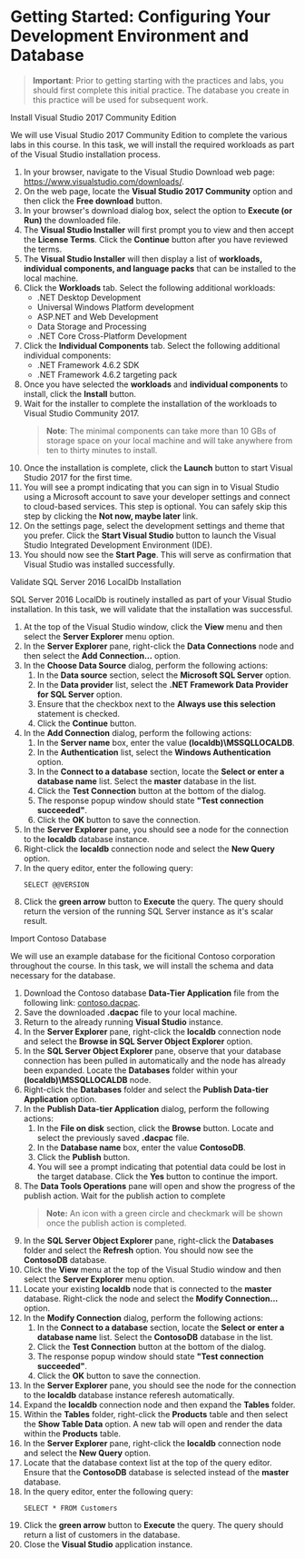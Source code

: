 # Getting Started: Configuring Your Development Environment and Database

> **Important**: Prior to getting starting with the practices and labs, you should first complete this initial practice. The database you create in this practice will be used for subsequent work.

 Install Visual Studio 2017 Community Edition

We will use Visual Studio 2017 Community Edition to complete the various labs in this course. In this task, we will install the required workloads as part of the Visual Studio installation process.

1. In your browser, navigate to the Visual Studio Download web page: <https://www.visualstudio.com/downloads/>.
1. On the web page, locate the **Visual Studio 2017 Community** option and then click the **Free download** button.
1. In your browser's download dialog box, select the option to **Execute (or Run)** the downloaded file.
1. The **Visual Studio Installer** will first prompt you to view and then accept the **License Terms**. Click the **Continue** button after you have reviewed the terms.
1. The **Visual Studio Installer** will then display a list of **workloads, individual components, and language packs** that can be installed to the local machine. 
1. Click the **Workloads** tab. Select the following additional workloads:
	- .NET Desktop Development
	- Universal Windows Platform development
	- ASP.NET and Web Development
	- Data Storage and Processing
	- .NET Core Cross-Platform Development
1. Click the **Individual Components** tab. Select the following additional individual components:
	- .NET Framework 4.6.2 SDK
	- .NET Framework 4.6.2 targeting pack
1. Once you have selected the **workloads** and **individual components** to install, click the **Install** button.
1. Wait for the installer to complete the installation of the workloads to Visual Studio Community 2017.
	> **Note**: The minimal components can take more than 10 GBs of storage space on your local machine and will take anywhere from ten to thirty minutes to install.
1. Once the installation is complete, click the **Launch** button to start Visual Studio 2017 for the first time.
1. You will see a prompt indicating that you can sign in to Visual Studio using a Microsoft account to save your developer settings and connect to cloud-based services. This step is optional. You can safely skip this step by clicking the **Not now, maybe later** link.
1. On the settings page, select the development settings and theme that you prefer. Click the **Start Visual Studio** button to launch the Visual Studio Integrated Development Environment (IDE).
1. You should now see the **Start Page**. This will serve as confirmation that Visual Studio was installed successfully.

 Validate SQL Server 2016 LocalDb Installation

SQL Server 2016 LocalDb is routinely installed as part of your Visual Studio installation. In this task, we will validate that the installation was successful.

1. At the top of the Visual Studio window, click the **View** menu and then select the **Server Explorer** menu option.
1. In the **Server Explorer** pane, right-click the **Data Connections** node and then select the **Add Connection...** option.
1. In the **Choose Data Source** dialog, perform the following actions:
	1. In the **Data source** section, select the **Microsoft SQL Server** option.
	1. In the **Data provider** list, select the **.NET Framework Data Provider for SQL Server** option.
	1. Ensure that the checkbox next to the **Always use this selection** statement is checked.
	1. Click the **Continue** button.
1. In the **Add Connection** dialog, perform the following actions:
	1. In the **Server name** box, enter the value **(localdb)\MSSQLLOCALDB**.
	1. In the **Authentication** list, select the **Windows Authentication** option.
	1. In the **Connect to a database** section, locate the **Select or enter a database name** list. Select the **master** database in the list. 
	1. Click the **Test Connection** button at the bottom of the dialog. 
	1. The response popup window should state **"Test connection succeeded"**.
	1. Click the **OK** button to save the connection.
1. In the **Server Explorer** pane, you should see a node for the connection to the **localdb** database instance. 
1. Right-click the **localdb** connection node and select the **New Query** option.
1. In the query editor, enter the following query:
	```
	SELECT @@VERSION
	```
1. Click the **green arrow** button to **Execute** the query. The query should return the version of the running SQL Server instance as it's scalar result.

 Import Contoso Database

We will use an example database for the ficitional Contoso corporation throughout the course. In this task, we will install the schema and data necessary for the database.

1. Download the Contoso database **Data-Tier Application** file from the following link: [contoso.dacpac](../files/contoso.dacpac).
1. Save the downloaded **.dacpac** file to your local machine.
1. Return to the already running **Visual Studio** instance.
1. In the **Server Explorer** pane, right-click the **localdb** connection node and select the **Browse in SQL Server Object Explorer** option.
1. In the **SQL Server Object Explorer** pane, observe that your database connection has been pulled in automatically and the node has already been expanded. Locate the **Databases** folder within your **(localdb)\MSSQLLOCALDB** node.
1. Right-click the **Databases** folder and select the **Publish Data-tier Application** option.
1. In the **Publish Data-tier Application** dialog, perform the following actions:
	1. In the **File on disk** section, click the **Browse** button. Locate and select the previously saved **.dacpac** file.
	1. In the **Database name** box, enter the value **ContosoDB**.
	1. Click the **Publish** button.
	1. You will see a prompt indicating that potential data could be lost in the target database. Click the **Yes** button to continue the import.
1. The **Data Tools Operations** pane will open and show the progress of the publish action. Wait for the publish action to complete
	> **Note:** An icon with a green circle and checkmark will be shown once the publish action is completed.
1. In the **SQL Server Object Explorer** pane, right-click the **Databases** folder and select the **Refresh** option. You should now see the **ContosoDB** database. 
1. Click the **View** menu at the top of the Visual Studio window and then select the **Server Explorer** menu option.
1. Locate your existing **localdb** node that is connected to the **master** database. Right-click the node and select the **Modify Connection...** option.
1. In the **Modify Connection** dialog, perform the following actions:
	1. In the **Connect to a database** section, locate the **Select or enter a database name** list. Select the **ContosoDB** database in the list. 
	1. Click the **Test Connection** button at the bottom of the dialog. 
	1. The response popup window should state **"Test connection succeeded"**.
	1. Click the **OK** button to save the connection.
1. In the **Server Explorer** pane, you should see the node for the connection to the **localdb** database instance referesh automatically. 
1. Expand the **localdb** connection node and then expand the **Tables** folder.
1. Within the **Tables** folder, right-click the **Products** table and then select the **Show Table Data** option. A new tab will open and render the data within the **Products** table.
1. In the **Server Explorer** pane, right-click the **localdb** connection node and select the **New Query** option.
1. Locate that the database context list at the top of the query editor. Ensure that the **ContosoDB** database is selected instead of the **master** database.
1. In the query editor, enter the following query:
	```
	SELECT * FROM Customers
	```
1. Click the **green arrow** button to **Execute** the query. The query should return a list of customers in the database.
1. Close the **Visual Studio** application instance.
